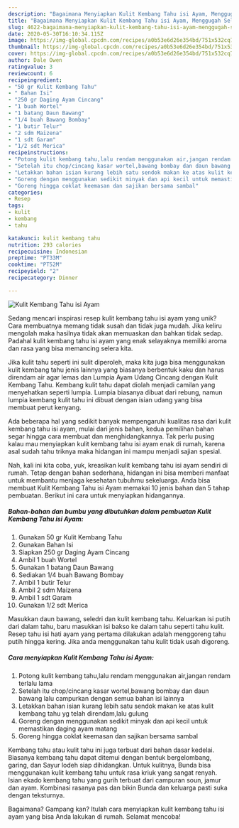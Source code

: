 ```yaml
---
description: "Bagaimana Menyiapkan Kulit Kembang Tahu isi Ayam, Menggugah Selera"
title: "Bagaimana Menyiapkan Kulit Kembang Tahu isi Ayam, Menggugah Selera"
slug: 4622-bagaimana-menyiapkan-kulit-kembang-tahu-isi-ayam-menggugah-selera
date: 2020-05-30T16:10:34.115Z
image: https://img-global.cpcdn.com/recipes/a0b53e6d26e354bd/751x532cq70/kulit-kembang-tahu-isi-ayam-foto-resep-utama.jpg
thumbnail: https://img-global.cpcdn.com/recipes/a0b53e6d26e354bd/751x532cq70/kulit-kembang-tahu-isi-ayam-foto-resep-utama.jpg
cover: https://img-global.cpcdn.com/recipes/a0b53e6d26e354bd/751x532cq70/kulit-kembang-tahu-isi-ayam-foto-resep-utama.jpg
author: Dale Owen
ratingvalue: 3
reviewcount: 6
recipeingredient:
- "50 gr Kulit Kembang Tahu"
- " Bahan Isi"
- "250 gr Daging Ayam Cincang"
- "1 buah Wortel"
- "1 batang Daun Bawang"
- "1/4 buah Bawang Bombay"
- "1 butir Telur"
- "2 sdm Maizena"
- "1 sdt Garam"
- "1/2 sdt Merica"
recipeinstructions:
- "Potong kulit kembang tahu,lalu rendam menggunakan air,jangan rendam terlalu lama"
- "Setelah itu chop/cincang kasar wortel,bawang bombay dan daun bawang lalu campurkan dengan semua bahan isi lainnya"
- "Letakkan bahan isian kurang lebih satu sendok makan ke atas kulit kembang tahu yg telah direndam,lalu gulung"
- "Goreng dengan menggunakan sedikit minyak dan api kecil untuk memastikan daging ayam matang"
- "Goreng hingga coklat keemasan dan sajikan bersama sambal"
categories:
- Resep
tags:
- kulit
- kembang
- tahu

katakunci: kulit kembang tahu 
nutrition: 293 calories
recipecuisine: Indonesian
preptime: "PT33M"
cooktime: "PT52M"
recipeyield: "2"
recipecategory: Dinner

---
```



![Kulit Kembang Tahu isi Ayam](https://img-global.cpcdn.com/recipes/a0b53e6d26e354bd/751x532cq70/kulit-kembang-tahu-isi-ayam-foto-resep-utama.jpg)

Sedang mencari inspirasi resep kulit kembang tahu isi ayam yang unik? Cara membuatnya memang tidak susah dan tidak juga mudah. Jika keliru mengolah maka hasilnya tidak akan memuaskan dan bahkan tidak sedap. Padahal kulit kembang tahu isi ayam yang enak selayaknya memiliki aroma dan rasa yang bisa memancing selera kita.

Jika kulit tahu seperti ini sulit diperoleh, maka kita juga bisa menggunakan kulit kembang tahu jenis lainnya yang biasanya berbentuk kaku dan harus direndam air agar lemas dan Lumpia Ayam Udang Cincang dengan Kulit Kembang Tahu. Kembang kulit tahu dapat diolah menjadi camilan yang menyehatkan seperti lumpia. Lumpia biasanya dibuat dari rebung, namun lumpia kembang kulit tahu ini dibuat dengan isian udang yang bisa membuat perut kenyang.

Ada beberapa hal yang sedikit banyak mempengaruhi kualitas rasa dari kulit kembang tahu isi ayam, mulai dari jenis bahan, kedua pemilihan bahan segar hingga cara membuat dan menghidangkannya. Tak perlu pusing kalau mau menyiapkan kulit kembang tahu isi ayam enak di rumah, karena asal sudah tahu triknya maka hidangan ini mampu menjadi sajian spesial.


Nah, kali ini kita coba, yuk, kreasikan kulit kembang tahu isi ayam sendiri di rumah. Tetap dengan bahan sederhana, hidangan ini bisa memberi manfaat untuk membantu menjaga kesehatan tubuhmu sekeluarga. Anda bisa membuat Kulit Kembang Tahu isi Ayam memakai 10 jenis bahan dan 5 tahap pembuatan. Berikut ini cara untuk menyiapkan hidangannya.

<!--inarticleads1-->

##### Bahan-bahan dan bumbu yang dibutuhkan dalam pembuatan Kulit Kembang Tahu isi Ayam:

1. Gunakan 50 gr Kulit Kembang Tahu
1. Gunakan  Bahan Isi
1. Siapkan 250 gr Daging Ayam Cincang
1. Ambil 1 buah Wortel
1. Gunakan 1 batang Daun Bawang
1. Sediakan 1/4 buah Bawang Bombay
1. Ambil 1 butir Telur
1. Ambil 2 sdm Maizena
1. Ambil 1 sdt Garam
1. Gunakan 1/2 sdt Merica


Masukkan daun bawang, seledri dan kulit kembang tahu. Keluarkan isi putih dari dalam tahu, baru masukkan isi bakso ke dalam tahu seperti tahu kulit. Resep tahu isi hati ayam yang pertama dilakukan adalah menggoreng tahu putih hingga kering. Jika anda menggunakan tahu kulit tidak usah digoreng. 

<!--inarticleads2-->

##### Cara menyiapkan Kulit Kembang Tahu isi Ayam:

1. Potong kulit kembang tahu,lalu rendam menggunakan air,jangan rendam terlalu lama
1. Setelah itu chop/cincang kasar wortel,bawang bombay dan daun bawang lalu campurkan dengan semua bahan isi lainnya
1. Letakkan bahan isian kurang lebih satu sendok makan ke atas kulit kembang tahu yg telah direndam,lalu gulung
1. Goreng dengan menggunakan sedikit minyak dan api kecil untuk memastikan daging ayam matang
1. Goreng hingga coklat keemasan dan sajikan bersama sambal


Kembang tahu atau kulit tahu ini juga terbuat dari bahan dasar kedelai. Biasanya kembang tahu dapat ditemui dengan bentuk bergelombang, garing, dan Sayur lodeh siap dihidangkan. Untuk kulitnya, Bunda bisa menggunakan kulit kembang tahu untuk rasa kriuk yang sangat renyah. Isian ekado kembang tahu yang gurih terbuat dari campuran soun, jamur dan ayam. Kombinasi rasanya pas dan bikin Bunda dan keluarga pasti suka dengan teksturnya. 

Bagaimana? Gampang kan? Itulah cara menyiapkan kulit kembang tahu isi ayam yang bisa Anda lakukan di rumah. Selamat mencoba!
